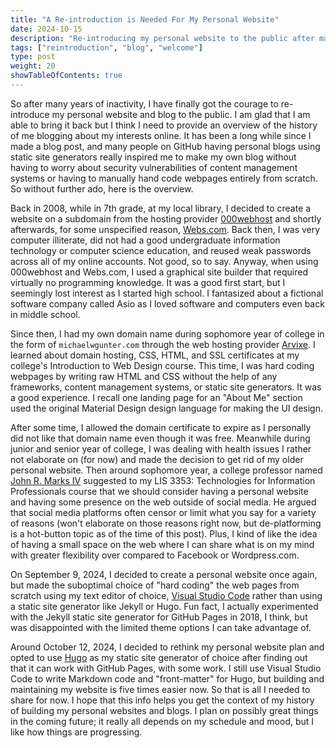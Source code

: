 ```yaml
---
title: "A Re-introduction is Needed For My Personal Website"
date: 2024-10-15
description: "Re-introducing my personal website to the public after many years of inactivity and moving to various platforms"
tags: ["reintroduction", "blog", "welcome"]
type: post
weight: 20
showTableOfContents: true
---
```


So after many years of inactivity, I have finally got the courage to re-introduce my personal website and blog to the public. I am glad that I am able to bring it back but I think I need to provide an overview of the history of me blogging about my interests online. It has been a long while since I made a blog post, and many people on GitHub having personal blogs using static site generators really inspired me to make my own blog without having to worry about security vulnerabilities of content management systems or having to manually hand code webpages entirely from scratch. So without further ado, here is the overview.

Back in 2008, while in 7th grade, at my local library, I decided to create a website on a subdomain from the hosting provider [000webhost](https://www.000webhost.com) and shortly afterwards, for some unspecified reason, [Webs.com](https://webs.com). Back then, I was very computer illiterate, did not had a good undergraduate information technology or computer science education, and reused weak passwords across all of my online accounts. Not good, so to say. Anyway, when using 000webhost and Webs.com, I used a graphical site builder that required virtually no programming knowledge. It was a good first start, but I seemingly lost interest as I started high school. I fantasized about a fictional software company called Asio as I loved software and computers even back in middle school.

Since then, I had my own domain name during sophomore year of college in the form of `michaelwgunter.com` through the web hosting provider [Arvixe](https://arvixe.com). I learned about domain hosting, CSS, HTML, and SSL certificates at my college's Introduction to Web Design course. This time, I was hard coding webpages by writing raw HTML and CSS without the help of any frameworks, content management systems, or static site generators. It was a good experience. I recall one landing page for an "About Me" section used the original Material Design design language for making the UI design.

After some time, I allowed the domain certificate to expire as I personally did not like that domain name even though it was free. Meanwhile during junior and senior year of college, I was dealing with health issues I rather not elaborate on (for now) and made the decision to get rid of my older personal website. Then around sophomore year, a college professor named [John R. Marks IV](https://jrm4.com) suggested to my LIS 3353: Technologies for Information Professionals course that we should consider having a personal website and having some presence on the web outside of social media. He argued that social media platforms often censor or limit what you say for a variety of reasons (won't elaborate on those reasons right now, but de-platforming is a hot-button topic as of the time of this post). Plus, I kind of like the idea of having a small space on the web where I can share what is on my mind with greater flexibility over compared to Facebook or Wordpress.com.

On September 9, 2024, I decided to create a personal website once again, but made the suboptimal choice of "hard coding" the web pages from scratch using my text editor of choice, [Visual Studio Code](https://code.visualstudio.com) rather than using a static site generator like Jekyll or Hugo. Fun fact, I actually experimented with the Jekyll static site generator for GitHub Pages in 2018, I think, but was disappointed with the limited theme options I can take advantage of.

Around October 12, 2024, I decided to rethink my personal website plan and opted to use [Hugo](https://gohugo.io) as my static site generator of choice after finding out that it can work with GitHub Pages, with some work. I still use Visual Studio Code to write Markdown code and "front-matter" for Hugo, but building and maintaining my website is five times easier now. So that is all I needed to share for now. I hope that this info helps you get the context of my history of building my personal websites and blogs. I plan on possibly great things in the coming future; it really all depends on my schedule and mood, but I like how things are progressing.
